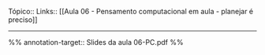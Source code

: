 Tópico::
Links:: [[Aula 06 - Pensamento computacional em aula - planejar é preciso]]

---
%%
annotation-target:: Slides da aula 06-PC.pdf
%%

